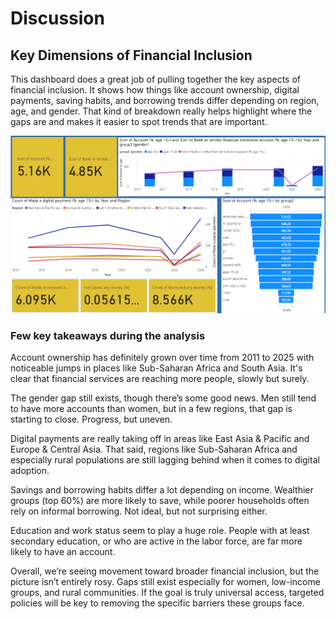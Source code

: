 <div style="page-break-before: always;"></div>

# Discussion

## Key Dimensions of Financial Inclusion 

This dashboard does a great job of pulling together the key aspects of financial inclusion. It shows how things like account ownership, digital payments, saving habits, and borrowing trends differ depending on region, age, and gender. That kind of breakdown really helps highlight where the gaps are and makes it easier to spot trends that are important.

![alt text](image-2.png)

### Few key takeaways during the analysis

Account ownership has definitely grown over time from 2011 to 2025 with noticeable jumps in places like Sub-Saharan Africa and South Asia. It's clear that financial services are reaching more people, slowly but surely.

The gender gap still exists, though there’s some good news. Men still tend to have more accounts than women, but in a few regions, that gap is starting to close. Progress, but uneven.

Digital payments are really taking off in areas like East Asia & Pacific and Europe & Central Asia. That said, regions like Sub-Saharan Africa and especially rural populations are still lagging behind when it comes to digital adoption.

Savings and borrowing habits differ a lot depending on income. Wealthier groups (top 60%) are more likely to save, while poorer households often rely on informal borrowing. Not ideal, but not surprising either.

Education and work status seem to play a huge role. People with at least secondary education, or who are active in the labor force, are far more likely to have an account.

Overall, we’re seeing movement toward broader financial inclusion, but the picture isn’t entirely rosy. Gaps still exist especially for women, low-income groups, and rural communities. If the goal is truly universal access, targeted policies will be key to removing the specific barriers these groups face.

